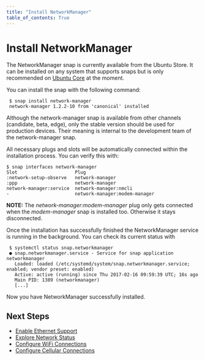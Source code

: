 ```yaml
---
title: "Install NetworkManager"
table_of_contents: True
---
```


# Install NetworkManager

The NetworkManager snap is currently available from the Ubuntu Store. It can
be installed on any system that supports snaps but is only recommended on
[Ubuntu Core](https://www.ubuntu.com/core) at the moment.

You can install the snap with the following command:

```
 $ snap install network-manager
 network-manager 1.2.2-10 from 'canonical' installed
```

Although the network-manager snap is available from other channels (candidate, beta, edge),
only the stable version should be used for production devices. Their meaning is internal
to the development team of the network-manager snap.

All necessary plugs and slots will be automatically connected within the
installation process. You can verify this with:

```
$ snap interfaces network-manager
Slot                     Plug
:network-setup-observe   network-manager
:ppp                     network-manager
network-manager:service  network-manager:nmcli
-                        network-manager:modem-manager
```

**NOTE:** The _network-manager:modem-manager_ plug only gets connected when the
_modem-manager_ snap is installed too. Otherwise it stays disconnected.

Once the installation has successfully finished the
NetworkManager service is running in the background. You can check its current
status with

```
 $ systemctl status snap.networkmanager
 ● snap.networkmanager.service - Service for snap application networkmanager
   Loaded: loaded (/etc/systemd/system/snap.networkmanager.service; enabled; vendor preset: enabled)
   Active: active (running) since Thu 2017-02-16 09:59:39 UTC; 16s ago
   Main PID: 1389 (networkmanager)
   [...]
```

Now you have NetworkManager successfully installed.

## Next Steps

 * [Enable Ethernet Support](enable-ethernet-support.md)
 * [Explore Network Status](explore-network-status.md)
 * [Configure WiFi Connections](configure-wifi-connections.md)
 * [Configure Cellular Connections](configure-cellular-connections.md)
